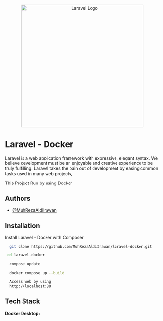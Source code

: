 <p align="center"><a href="https://laravel.com" target="_blank"><img src="https://raw.githubusercontent.com/laravel/art/master/logo-lockup/5%20SVG/2%20CMYK/1%20Full%20Color/laravel-logolockup-cmyk-red.svg" width="400" alt="Laravel Logo"></a></p>

# Laravel - Docker

Laravel is a web application framework with expressive, elegant syntax. We believe development must be an enjoyable and creative experience to be truly fulfilling. Laravel takes the pain out of development by easing common tasks used in many web projects,

This Project Run by using Docker 

## Authors

- [@MuhRezaAldiIrawan](https://www.github.com/MuhRezaAldiIrawan)


## Installation

Install Laravel - Docker with Composer

```bash
  git clone https://github.com/MuhRezaAldiIrawan/laravel-docker.git
```

```bash
 cd laravel-docker 
```

```bash
  compose update
```

```bash
  docker compose up --build
```
```bash
  Access web by using
  http://localhost:80
```
## Tech Stack

**Docker Desktop:** 

